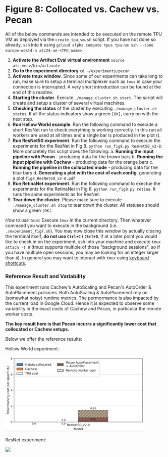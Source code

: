 Figure 8: Collocated vs. Cachew vs. Pecan
=======

All of the below commands are intended to be executed on the remote TPU VM as deployed via the `create_tpu_vm.sh` script. If you have not done so already, `ssh` into it using `gcloud alpha compute tpus tpu-vm ssh --zone europe-west4-a atc24-ae-<TPU_name>`

1. **Activate the Artifact Eval virtual environment** `source atc_venv/bin/activate`
2. **Go to the experiment directory** `cd ~/experiments/pecan`
3. **Activate tmux window**. Since some of our experiments can take long to run, make sure to setup a terminal multiplexer such as `tmux` in case your connection is interrupted. A very short introduction can be found at the end of this readme.
4. **Starting the cluster**. Execute `./manage_cluster.sh start`. The script will create and setup a cluster of several virtual machines.
5. **Checking the status** of the cluster by executing `./manage_cluster.sh status`. If all the status indicators show a green `[OK]`, carry on with the next step.
6. **Run Hellow World example**. Run the following command to execute a short ResNet run to check everything is working correctly. In this run all workers are used at all times and a single bar is produced in the plot ().
7. **Run ResNet50 experiment**. Run the following command to execute the experiments for the ResNet in Fig 8. `python run_fig8.py ResNet50_v2-8`. More concretely this script does the following:
    a. **Running the input pipeline with Pecan** - producing data for the brown bars
    b. **Running the input pipeline with Cachew** - producing data for the orange bars
    c. **Running the pipeline in the collocated mode** - producing data for the blue bars
    d. **Generating a plot with the cost of each config**. generating a plot `fig8_ResNet50_v2-8.pdf`
8. **Run RetinaNet experiment**. Run the following command to exectue the experiments for the RetinaNet in Fig 8. `python run_fig8.py retina`. It runs the same experiments as for ResNet.
9. **Tear down the cluster**. Please make sure to execute `./manage_cluster.sh stop` to tear down the cluster. All statuses should show a green `[OK]`.

*How to use `tmux`*: Execute `tmux` in the current directory. Then whatever command you want to execute in the background (i.e. `./experiment_fig7.sh`). You may now close this window by actually closing the terminal itself, **do not use `Ctrl+C` / `Ctrl+D`**. If at a later point you would like to check in on the experiment, ssh into your machine and execute `tmux attach -t 0` (tmux supports multiple of those "background sessions", so if you have multiple open sessions, you may be looking for an integer larger than `0`). In general you may want to interact with `tmux` using [keyboard shortcuts](https://gist.github.com/MohamedAlaa/2961058).

### Reference Result and Variability

This experiment runs Cachew's AutoScaling and Pecan's AutoOrder & AutoPlacement policices. Both AutoScaling & AutoPlacement rely on (somewhat noisy) runtime metrics. The permormance is also impacted by the current load in Google Cloud. Hence it is expected to observe some variability in the exact costs of Cachew and Pecan, in particular the remote worker costs.

**The key result here is that Pecan incurrs a significantly lower cost that collocated or Cachew setups.**

Below we offer the reference results:

Hellow World experiment:

<img src="../pecan/plots/sample_plots/Getting_started.jpg" height=240/>

ResNet experiment:

<img src="../pecan/plots/sample_plots/fig8_ResNet50_v2-8.jpg" height=240/>